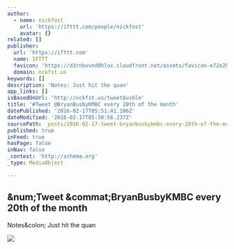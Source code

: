 ```yaml
---
author:
  - name: nickfost
    url: 'https://ifttt.com/people/nickfost'
    avatar: {}
related: []
publisher:
  url: 'https://ifttt.com'
  name: IFTTT
  favicon: 'https://d3rnbxvnd0hlox.cloudfront.net/assets/favicon-e72e2be80bf04e02801ca83f6f61f954.ico'
  domain: nckfst.us
keywords: []
description: 'Notes: Just hit the quan'
app_links: []
isBasedOnUrl: 'http://nckfst.us/tweetbusble'
title: '#Tweet @BryanBusbyKMBC every 20th of the month'
datePublished: '2016-02-17T05:51:41.186Z'
dateModified: '2016-02-17T05:50:56.237Z'
sourcePath: _posts/2016-02-17-tweet-bryanbusbykmbc-every-20th-of-the-month.md
published: true
inFeed: true
hasPage: false
inNav: false
_context: 'http://schema.org'
_type: MediaObject

---
```

<article style=""><h1>&amp;num;Tweet &amp;commat;BryanBusbyKMBC every 20th of the month</h1><p>Notes&amp;colon; Just hit the quan</p><img src="https://ifttt.com/images/recipes/social/large/if_date_and_time_then_twitter.png" /></article>